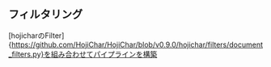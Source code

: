 ## フィルタリング
[hojicharのFilter]{https://github.com/HojiChar/HojiChar/blob/v0.9.0/hojichar/filters/document_filters.py}を組み合わせてパイプラインを構築
